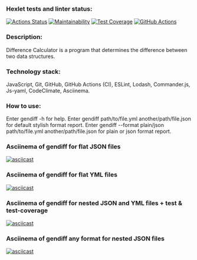 ### Hexlet tests and linter status:
[![Actions Status](https://github.com/jenka-ej/frontend-project-46/workflows/hexlet-check/badge.svg)](https://github.com/jenka-ej/frontend-project-46/actions)
[![Maintainability](https://api.codeclimate.com/v1/badges/1cf1d7b05b20379e0301/maintainability)](https://codeclimate.com/github/jenka-ej/frontend-project-46/maintainability)
[![Test Coverage](https://api.codeclimate.com/v1/badges/1cf1d7b05b20379e0301/test_coverage)](https://codeclimate.com/github/jenka-ej/frontend-project-46/test_coverage)
[![GitHub Actions](https://github.com/jenka-ej/frontend-project-46/actions/workflows/github-actions.yml/badge.svg)](https://github.com/jenka-ej/frontend-project-46/actions/workflows/github-actions.yml)

### Description:
Difference Calculator is a program that determines the difference between two data structures.

### Technology stack:
JavaScript, Git, GitHub, GitHub Actions (CI), ESLint, Lodash, Commander.js, Js-yaml, CodeClimate, Asciinema.

### How to use:
Enter gendiff -h for help. Enter gendiff path/to/file.yml another/path/file.json for default stylish format report. Enter gendiff --format plain/json path/to/file.yml another/path/file.json for plain or json format report.

### Asciinema of gendiff for flat JSON files
[![asciicast](https://asciinema.org/a/9FACSSpmL0Twmhmrgb3NLQvCW.svg)](https://asciinema.org/a/9FACSSpmL0Twmhmrgb3NLQvCW)

### Asciinema of gendiff for flat YML files
[![asciicast](https://asciinema.org/a/AX3KuqtTqapIwpGTD0rWhRaZd.svg)](https://asciinema.org/a/AX3KuqtTqapIwpGTD0rWhRaZd)

### Asciinema of gendiff for nested JSON and YML files + test & test-coverage
[![asciicast](https://asciinema.org/a/p7lu6jiWi9BWuOmGWOZojWUAX.svg)](https://asciinema.org/a/p7lu6jiWi9BWuOmGWOZojWUAX)

### Asciinema of gendiff any format for nested JSON files
[![asciicast](https://asciinema.org/a/FV1Mt54cLivOYlLLq2PKxQpGl.svg)](https://asciinema.org/a/FV1Mt54cLivOYlLLq2PKxQpGl)
